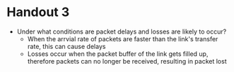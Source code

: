 # Handout 3
* Under what conditions are packet delays and losses are likely to occur?
  * When the arrvial rate of packets are faster than the link's transfer rate, this can cause delays
  * Losses occur when the packet buffer of the link gets filled up, therefore packets can no longer be received, resulting in packet lost
